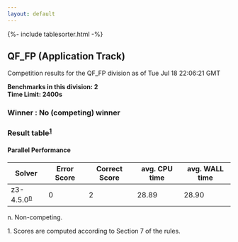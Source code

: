 ```yaml
---
layout: default
---
```

{%- include tablesorter.html -%}

##  QF_FP (Application Track)

Competition results for the QF_FP division as of Tue Jul 18 22:06:21 GMT

**Benchmarks in this division: 2**
<br/>
**Time Limit: 2400s**


###  Winner : No (competing) winner 

### Result table<sup><a href="#fn1">1</a></sup>


#### Parallel Performance
<table id="parallel" class="result sorted">
<thead>
<tr>
<th class="center">Solver</th>
<th class="center">Error Score</th>
<th class="center">Correct Score</th>
<th class="center">avg. CPU time </th>
<th class="center">avg. WALL time </th>
</tr>
</thead>
<tr>
<td>z3-4.5.0<SUP><a href="#fn">n</a></SUP>
</td>
<td class="right">0</td>
<td class="right">2</td>
<td class="right">28.89</td>
<td class="right">28.90</td>
</tr>
</table>
<span id="fn"> n. Non-competing.</span>

<span id="fn1"> 1. Scores are computed according to Section 7 of the rules.</span>


